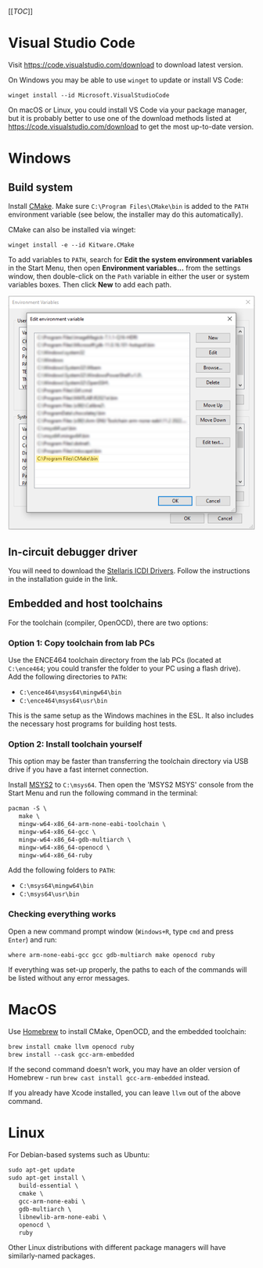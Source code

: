 [[_TOC_]]

# Visual Studio Code

Visit https://code.visualstudio.com/download to download latest version.

On Windows you may be able to use `winget` to update or install VS Code:

```
winget install --id Microsoft.VisualStudioCode
```

On macOS or Linux, you could install VS Code via your package manager, but it is
probably better to use one of the download methods listed at
https://code.visualstudio.com/download to get the most up-to-date version.

# Windows

## Build system

Install [CMake](https://cmake.org/download/). Make sure
`C:\Program Files\CMake\bin` is added to the `PATH` environment variable
(see below, the installer may do this automatically).

CMake can also be installed via winget:

```
winget install -e --id Kitware.CMake
```

To add variables to `PATH`, search for **Edit the system environment variables**
in the Start Menu, then open **Environment variables...** from the settings
window, then double-click on the `Path` variable in either the user or system
variables boxes. Then click **New** to add each path.

![Environment variables](screenshots/windows-env-vars.png)

## In-circuit debugger driver

You will need to download the [Stellaris ICDI Drivers](https://www.ti.com/tool/STELLARIS_ICDI_DRIVERS).
Follow the instructions in the installation guide in the link.

## Embedded and host toolchains

For the toolchain (compiler, OpenOCD), there are two options:

### Option 1: Copy toolchain from lab PCs

Use the ENCE464 toolchain directory from the lab PCs (located at `C:\ence464`;
you could transfer the folder to your PC using a flash drive). Add the following
directories to `PATH`:

* `C:\ence464\msys64\mingw64\bin`
* `C:\ence464\msys64\usr\bin`

This is the same setup as the Windows machines in the ESL. It also includes the
necessary host programs for building host tests.

### Option 2: Install toolchain yourself

This option may be faster than transferring the toolchain directory via USB
drive if you have a fast internet connection.

Install [MSYS2](https://www.msys2.org/) to `C:\msys64`. Then open the 'MSYS2
MSYS' console from the Start Menu and run the following command in the terminal:

```
pacman -S \
   make \
   mingw-w64-x86_64-arm-none-eabi-toolchain \
   mingw-w64-x86_64-gcc \
   mingw-w64-x86_64-gdb-multiarch \
   mingw-w64-x86_64-openocd \
   mingw-w64-x86_64-ruby
```

Add the following folders to `PATH`:

* `C:\msys64\mingw64\bin`
* `C:\msys64\usr\bin`

### Checking everything works

Open a new command prompt window (`Windows+R`, type `cmd` and press `Enter`) and
run:

```
where arm-none-eabi-gcc gcc gdb-multiarch make openocd ruby
```

If everything was set-up properly, the paths to each of the commands will be
listed without any error messages.

# MacOS

Use [Homebrew](https://brew.sh/) to install CMake, OpenOCD, and the embedded
toolchain:

```
brew install cmake llvm openocd ruby
brew install --cask gcc-arm-embedded
```

If the second command doesn't work, you may have an older version of Homebrew -
run `brew cast install gcc-arm-embedded` instead.

If you already have Xcode installed, you can leave `llvm` out of the above
command.

# Linux

For Debian-based systems such as Ubuntu:

```
sudo apt-get update
sudo apt-get install \
   build-essential \
   cmake \
   gcc-arm-none-eabi \
   gdb-multiarch \
   libnewlib-arm-none-eabi \
   openocd \
   ruby
```

Other Linux distributions with different package managers will have
similarly-named packages.
